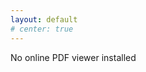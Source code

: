 ```yaml
---
layout: default
# center: true
---
```


<object data="assets/pdf/cv.pdf" width="100%" height="960">
        <div>No online PDF viewer installed</div>
</object>
<!-- <iframe src="assets/pdf/cv.pdf" width="100%" height="960" >
        <div>No online PDF viewer installed</div>
</iframe> -->